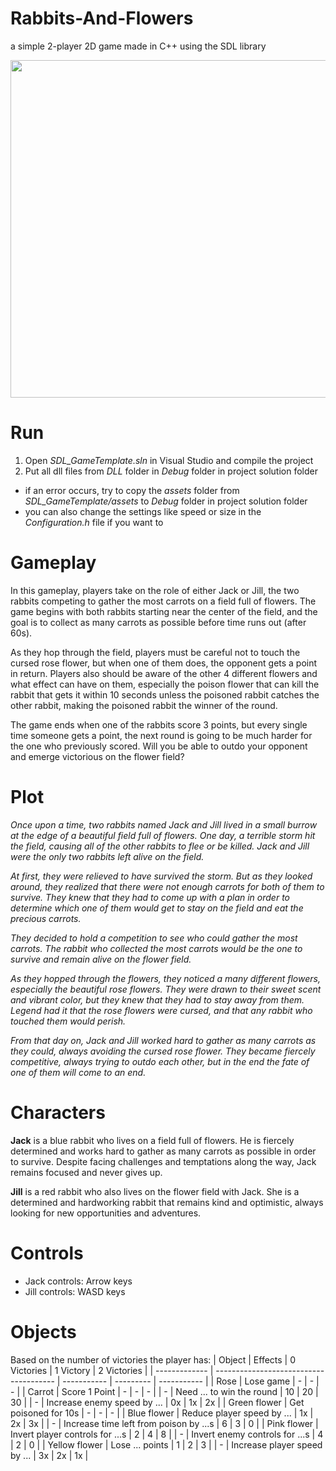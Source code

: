 # Rabbits-And-Flowers
a simple 2-player 2D game made in C++ using the SDL library

<a href="url"><img src="https://scontent.fias1-1.fna.fbcdn.net/v/t1.15752-9/320961861_521010643144654_5536922883851198985_n.png?_nc_cat=102&ccb=1-7&_nc_sid=ae9488&_nc_ohc=TzByljFe0rIAX-I9uKm&_nc_ht=scontent.fias1-1.fna&oh=03_AdS5kiV7fRcT5ALCbbABKe8N4YEEdDeN-ssF8C3fIwpcDA&oe=63D34C83" align="center" height="540" width="720" border="black"></a>

# Run
1. Open *SDL_GameTemplate.sln* in Visual Studio and compile the project
2. Put all dll files from *DLL* folder in *Debug* folder in project solution folder
- if an error occurs, try to copy the *assets* folder from *SDL_GameTemplate/assets* to *Debug* folder in project solution folder
- you can also change the settings like speed or size in the *Configuration.h* file if you want to

# Gameplay
In this gameplay, players take on the role of either Jack or Jill, the two rabbits competing to gather the most carrots on a field full of flowers. The game begins with both rabbits starting near the center of the field, and the goal is to collect as many carrots as possible before time runs out (after 60s).

As they hop through the field, players must be careful not to touch the cursed rose flower, but when one of them does, the opponent gets a point in return. Players also should be aware of the other 4 different flowers and what effect can have on them, especially the poison flower that can kill the rabbit that gets it within 10 seconds unless the poisoned rabbit catches the other rabbit, making the poisoned rabbit the winner of the round.

The game ends when one of the rabbits score 3 points, but every single time someone gets a point, the next round is going to be much harder for the one who previously scored. Will you be able to outdo your opponent and emerge victorious on the flower field?

# Plot
*Once upon a time, two rabbits named Jack and Jill lived in a small burrow at the edge of a beautiful field full of flowers. One day, a terrible storm hit the field, causing all of the other rabbits to flee or be killed. Jack and Jill were the only two rabbits left alive on the field.*

*At first, they were relieved to have survived the storm. But as they looked around, they realized that there were not enough carrots for both of them to survive. They knew that they had to come up with a plan in order to determine which one of them would get to stay on the field and eat the precious carrots.*

*They decided to hold a competition to see who could gather the most carrots. The rabbit who collected the most carrots would be the one to survive and remain alive on the flower field.*

*As they hopped through the flowers, they noticed a many different flowers, especially the beautiful rose flowers. They were drawn to their sweet scent and vibrant color, but they knew that they had to stay away from them. Legend had it that the rose flowers were cursed, and that any rabbit who touched them would perish.*

*From that day on, Jack and Jill worked hard to gather as many carrots as they could, always avoiding the cursed rose flower. They became fiercely competitive, always trying to outdo each other, but in the end the fate of one of them will come to an end.*

# Characters
**Jack** is a blue rabbit who lives on a field full of flowers. He is fiercely determined and works hard to gather as many carrots as possible in order to survive. Despite facing challenges and temptations along the way, Jack remains focused and never gives up.

**Jill** is a red rabbit who also lives on the flower field with Jack. She is a determined and hardworking rabbit that remains kind and optimistic, always looking for new opportunities and adventures.

# Controls
- Jack controls: Arrow keys
- Jill controls: WASD keys

# Objects
Based on the number of victories the player has:
| Object        | Effects                                | 0 Victories | 1 Victory | 2 Victories |
| ------------- | -------------------------------------- | ----------- | --------- | ----------- |
| Rose          | Lose game                              | -           | -         | -           |
| Carrot        | Score 1 Point                          | -           | -         | -           |
| -             | Need ... to win the round              | 10          | 20        | 30          |
| -             | Increase enemy speed by ...            | 0x          | 1x        | 2x          |
| Green flower  | Get poisoned for 10s                   | -           | -         | -           |
| Blue flower   | Reduce player speed by ...             | 1x          | 2x        | 3x          |
| -             | Increase time left from poison by ...s | 6           | 3         | 0           |
| Pink flower   | Invert player controls for ...s        | 2           | 4         | 8           |
| -             | Invert enemy controls for ...s         | 4           | 2         | 0           |
| Yellow flower | Lose ... points                        | 1           | 2         | 3           |
| -             | Increase player speed by ...           | 3x          | 2x        | 1x          |
